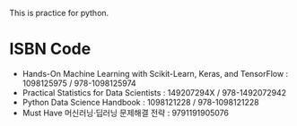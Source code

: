 This is practice for python.

# ISBN Code
- Hands-On Machine Learning with Scikit-Learn, Keras, and TensorFlow : 1098125975 / 978-1098125974
- Practical Statistics for Data Scientists : 149207294X / 978-1492072942
- Python Data Science Handbook : 1098121228 / 978-1098121228
- Must Have 머신러닝·딥러닝 문제해결 전략 : 9791191905076
